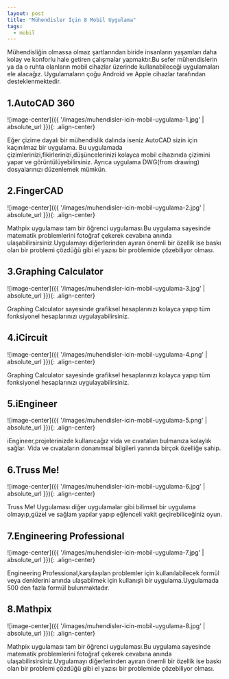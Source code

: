 ```yaml
---
layout: post
title: "Mühendisler İçin 8 Mobil Uygulama"
tags:
  - mobil
---
```


Mühendisliğin olmassa olmaz şartlarından biride insanların yaşamları daha kolay ve konforlu hale getiren çalışmalar yapmaktır.Bu sefer mühendislerin ya da o ruhta olanların mobil cihazlar üzerinde kullanabileceği uygulamaları ele alacağız.
Uygulamaların çoğu Android ve Apple cihazlar tarafından desteklenmektedir.

## 1.AutoCAD 360

![image-center]({{ '/images/muhendisler-icin-mobil-uygulama-1.jpg' | absolute_url }}){: .align-center}

Eğer çizime dayalı bir mühendislik dalında iseniz AutoCAD sizin için kaçınılmaz bir uygulama.
Bu uygulamada çizimlerinizi,fikirlerinizi,düşüncelerinizi kolayca mobil cihazınıda çizimini yapar ve görüntülüyebilirsiniz.
Ayrıca uygulama DWG(from drawing) dosyalarınızı düzenlemek mümkün.

## 2.FingerCAD

![image-center]({{ '/images/muhendisler-icin-mobil-uygulama-2.jpg' | absolute_url }}){: .align-center}

Mathpix uygulaması tam bir öğrenci uygulaması.Bu uygulama sayesinde matematik problemlerini fotoğraf çekerek
cevabına anında ulaşabilirsirsiniz.Uygulamayı diğerlerinden ayıran önemli bir özellik ise baskı olan bir problemi
çözdüğü gibi el yazısı bir problemide çözebiliyor olması.

## 3.Graphing Calculator

![image-center]({{ '/images/muhendisler-icin-mobil-uygulama-3.jpg' | absolute_url }}){: .align-center}

Graphing Calculator sayesinde grafiksel hesaplarınızı kolayca yapıp tüm fonksiyonel hesaplarınızı
uygulayabilirsiniz.

## 4.iCircuit

![image-center]({{ '/images/muhendisler-icin-mobil-uygulama-4.png' | absolute_url }}){: .align-center}

Graphing Calculator sayesinde grafiksel hesaplarınızı kolayca yapıp tüm fonksiyonel hesaplarınızı
uygulayabilirsiniz.

## 5.iEngineer
![image-center]({{ '/images/muhendisler-icin-mobil-uygulama-5.png' | absolute_url }}){: .align-center}

iEngineer,projelerinizde kullanıcağız vida ve cıvataları bulmanıza kolaylık sağlar.
Vida ve cıvataların donanımsal bilgileri yanında birçok özelliğe sahip.

## 6.Truss Me!
![image-center]({{ '/images/muhendisler-icin-mobil-uygulama-6.jpg' | absolute_url }}){: .align-center}

Truss Me! Uygulaması diğer uygulamalar gibi bilimsel bir uygulama olmayıp,güzel ve sağlam yapılar yapıp
eğlenceli vakit geçirebiliceğiniz oyun.

## 7.Engineering Professional
![image-center]({{ '/images/muhendisler-icin-mobil-uygulama-7.jpg' | absolute_url }}){: .align-center}

Engineering Professional,karşılaşılan problemler için kullanılabilecek formül veya denklerini anında ulaşabilmek için
kullanışlı bir uygulama.Uygulamada 500 den fazla formül bulunmaktadır.

## 8.Mathpix
![image-center]({{ '/images/muhendisler-icin-mobil-uygulama-8.jpg' | absolute_url }}){: .align-center}

Mathpix uygulaması tam bir öğrenci uygulaması.Bu uygulama sayesinde matematik problemlerini fotoğraf çekerek
cevabına anında ulaşabilirsirsiniz.Uygulamayı diğerlerinden ayıran önemli bir özellik ise baskı olan bir problemi çözdüğü gibi el yazısı bir problemide çözebiliyor olması.